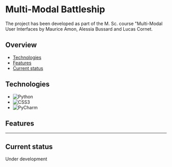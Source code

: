 # Multi-Modal Battleship

The project has been developed as part of the M. Sc. course "Multi-Modal User Interfaces by Maurice Amon, Alessia Bussard and Lucas Cornet.



## Overview
* [Technologies](#technologies)
* [Features](#features)
* [Current status](#current-status)

## Technologies 

* ![Python](https://img.shields.io/badge/Python-3776AB?style=flat&logo=python&logoColor=white)
* ![CSS3](https://img.shields.io/badge/css3-%231572B6.svg?style=for-the-badge&logo=css3&logoColor=white)
* ![PyCharm](https://img.shields.io/badge/pycharm-143?style=for-the-badge&logo=pycharm&logoColor=black&color=black&labelColor=green)

## Features

---

## Current status

Under development
